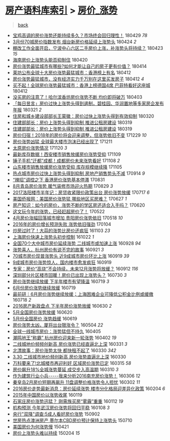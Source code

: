 [房产语料库索引](../../README.md)  > [房价_涨势](房价_涨势.md)
====
> [back](../README.md)

- [宝鸡高调的房价涨势还能持续多久？市场终会回归理性！](http://jkwz.applinzi.com/ittc/7097065344067961866.html#%E5%AE%9D%E9%B8%A1%E9%AB%98%E8%B0%83%E7%9A%84%E6%88%BF%E4%BB%B7%E6%B6%A8%E5%8A%BF%E8%BF%98%E8%83%BD%E6%8C%81%E7%BB%AD%E5%A4%9A%E4%B9%85%EF%BC%9F%E5%B8%82%E5%9C%BA%E7%BB%88%E4%BC%9A%E5%9B%9E%E5%BD%92%E7%90%86%E6%80%A7%EF%BC%81) 180429 *78* 
- [3月份70城房价指数发布 烟台新房价格延续上涨势头](http://jkwz.applinzi.com/ittc/7095472553386837003.html#3%E6%9C%88%E4%BB%BD70%E5%9F%8E%E6%88%BF%E4%BB%B7%E6%8C%87%E6%95%B0%E5%8F%91%E5%B8%83+%E7%83%9F%E5%8F%B0%E6%96%B0%E6%88%BF%E4%BB%B7%E6%A0%BC%E5%BB%B6%E7%BB%AD%E4%B8%8A%E6%B6%A8%E5%8A%BF%E5%A4%B4) 180424 *2* 
- [棚改工作全面开启，宁波中心六区二手房价上涨，补涨势头将持续？](http://jkwz.applinzi.com/ittc/7095115594066297862.html#%E6%A3%9A%E6%94%B9%E5%B7%A5%E4%BD%9C%E5%85%A8%E9%9D%A2%E5%BC%80%E5%90%AF%EF%BC%8C%E5%AE%81%E6%B3%A2%E4%B8%AD%E5%BF%83%E5%85%AD%E5%8C%BA%E4%BA%8C%E6%89%8B%E6%88%BF%E4%BB%B7%E4%B8%8A%E6%B6%A8%EF%BC%8C%E8%A1%A5%E6%B6%A8%E5%8A%BF%E5%A4%B4%E5%B0%86%E6%8C%81%E7%BB%AD%EF%BC%9F) 180423 *15* 
- [海南房价上涨势头能否抑制住](http://jkwz.applinzi.com/ittc/7094175196477129739.html#%E6%B5%B7%E5%8D%97%E6%88%BF%E4%BB%B7%E4%B8%8A%E6%B6%A8%E5%8A%BF%E5%A4%B4%E8%83%BD%E5%90%A6%E6%8A%91%E5%88%B6%E4%BD%8F) 180420  
- [房价涨势最猛城市有哪些?如何才能让自己的房子更有价值？](http://jkwz.applinzi.com/ittc/7091935641539707914.html#%E6%88%BF%E4%BB%B7%E6%B6%A8%E5%8A%BF%E6%9C%80%E7%8C%9B%E5%9F%8E%E5%B8%82%E6%9C%89%E5%93%AA%E4%BA%9B%3F%E5%A6%82%E4%BD%95%E6%89%8D%E8%83%BD%E8%AE%A9%E8%87%AA%E5%B7%B1%E7%9A%84%E6%88%BF%E5%AD%90%E6%9B%B4%E6%9C%89%E4%BB%B7%E5%80%BC%EF%BC%9F) 180414  
- [莱坊公布全球十大房价涨势最猛城市：香港榜上有名](http://jkwz.applinzi.com/ittc/7091225348610196496.html#%E8%8E%B1%E5%9D%8A%E5%85%AC%E5%B8%83%E5%85%A8%E7%90%83%E5%8D%81%E5%A4%A7%E6%88%BF%E4%BB%B7%E6%B6%A8%E5%8A%BF%E6%9C%80%E7%8C%9B%E5%9F%8E%E5%B8%82%EF%BC%9A%E9%A6%99%E6%B8%AF%E6%A6%9C%E4%B8%8A%E6%9C%89%E5%90%8D) 180412  
- [房价涨势最猛城市，没有经济实力千万别在这里买发房子](http://jkwz.applinzi.com/ittc/7091081302659040262.html#%E6%88%BF%E4%BB%B7%E6%B6%A8%E5%8A%BF%E6%9C%80%E7%8C%9B%E5%9F%8E%E5%B8%82%EF%BC%8C%E6%B2%A1%E6%9C%89%E7%BB%8F%E6%B5%8E%E5%AE%9E%E5%8A%9B%E5%8D%83%E4%B8%87%E5%88%AB%E5%9C%A8%E8%BF%99%E9%87%8C%E4%B9%B0%E5%8F%91%E6%88%BF%E5%AD%90) 180412 *4* 
- [买不起！全球房价涨势最猛城市：香港上榜德国4席 巴菲特看好这座城](http://jkwz.applinzi.com/ittc/7091060125085467659.html#%E4%B9%B0%E4%B8%8D%E8%B5%B7%EF%BC%81%E5%85%A8%E7%90%83%E6%88%BF%E4%BB%B7%E6%B6%A8%E5%8A%BF%E6%9C%80%E7%8C%9B%E5%9F%8E%E5%B8%82%EF%BC%9A%E9%A6%99%E6%B8%AF%E4%B8%8A%E6%A6%9C%E5%BE%B7%E5%9B%BD4%E5%B8%AD+%E5%B7%B4%E8%8F%B2%E7%89%B9%E7%9C%8B%E5%A5%BD%E8%BF%99%E5%BA%A7%E5%9F%8E) 180412  
- [没买房的注意了！哈尔滨香坊房价涨势不断 均价即将破万](http://jkwz.applinzi.com/ittc/7087672805976179728.html#%E6%B2%A1%E4%B9%B0%E6%88%BF%E7%9A%84%E6%B3%A8%E6%84%8F%E4%BA%86%EF%BC%81%E5%93%88%E5%B0%94%E6%BB%A8%E9%A6%99%E5%9D%8A%E6%88%BF%E4%BB%B7%E6%B6%A8%E5%8A%BF%E4%B8%8D%E6%96%AD+%E5%9D%87%E4%BB%B7%E5%8D%B3%E5%B0%86%E7%A0%B4%E4%B8%87) 180403  
- [「每日昱言」房价过快上涨势头得到遏制，碧桂园、华润置地等多家房企发布年报](http://jkwz.applinzi.com/ittc/7082941946521977867.html#%E3%80%8C%E6%AF%8F%E6%97%A5%E6%98%B1%E8%A8%80%E3%80%8D%E6%88%BF%E4%BB%B7%E8%BF%87%E5%BF%AB%E4%B8%8A%E6%B6%A8%E5%8A%BF%E5%A4%B4%E5%BE%97%E5%88%B0%E9%81%8F%E5%88%B6%EF%BC%8C%E7%A2%A7%E6%A1%82%E5%9B%AD%E3%80%81%E5%8D%8E%E6%B6%A6%E7%BD%AE%E5%9C%B0%E7%AD%89%E5%A4%9A%E5%AE%B6%E6%88%BF%E4%BC%81%E5%8F%91%E5%B8%83%E5%B9%B4%E6%8A%A5) 180321 *2* 
- [住房和城乡建设部部长王蒙徽：房价过快上涨势头得到有效抑制](http://jkwz.applinzi.com/ittc/7082479361410466833.html#%E4%BD%8F%E6%88%BF%E5%92%8C%E5%9F%8E%E4%B9%A1%E5%BB%BA%E8%AE%BE%E9%83%A8%E9%83%A8%E9%95%BF%E7%8E%8B%E8%92%99%E5%BE%BD%EF%BC%9A%E6%88%BF%E4%BB%B7%E8%BF%87%E5%BF%AB%E4%B8%8A%E6%B6%A8%E5%8A%BF%E5%A4%B4%E5%BE%97%E5%88%B0%E6%9C%89%E6%95%88%E6%8A%91%E5%88%B6) 180320  
- [住建部部长：房价上涨势头得到抑制 推进公租房建设](http://jkwz.applinzi.com/ittc/7082159514407404555.html#%E4%BD%8F%E5%BB%BA%E9%83%A8%E9%83%A8%E9%95%BF%EF%BC%9A%E6%88%BF%E4%BB%B7%E4%B8%8A%E6%B6%A8%E5%8A%BF%E5%A4%B4%E5%BE%97%E5%88%B0%E6%8A%91%E5%88%B6+%E6%8E%A8%E8%BF%9B%E5%85%AC%E7%A7%9F%E6%88%BF%E5%BB%BA%E8%AE%BE) 180319  
- [住建部部长：房价上涨势头得到抑制 推进公租房建设](http://jkwz.applinzi.com/ittc/7082155933054796816.html#%E4%BD%8F%E5%BB%BA%E9%83%A8%E9%83%A8%E9%95%BF%EF%BC%9A%E6%88%BF%E4%BB%B7%E4%B8%8A%E6%B6%A8%E5%8A%BF%E5%A4%B4%E5%BE%97%E5%88%B0%E6%8A%91%E5%88%B6+%E6%8E%A8%E8%BF%9B%E5%85%AC%E7%A7%9F%E6%88%BF%E5%BB%BA%E8%AE%BE) 180319  
- [房价归宿！2018年的房价将会迎来调整，但涨势依旧不变](http://jkwz.applinzi.com/ittc/7052481639970505744.html#%E6%88%BF%E4%BB%B7%E5%BD%92%E5%AE%BF%EF%BC%812018%E5%B9%B4%E7%9A%84%E6%88%BF%E4%BB%B7%E5%B0%86%E4%BC%9A%E8%BF%8E%E6%9D%A5%E8%B0%83%E6%95%B4%EF%BC%8C%E4%BD%86%E6%B6%A8%E5%8A%BF%E4%BE%9D%E6%97%A7%E4%B8%8D%E5%8F%98) 171229 *10* 
- [房价涨势凶猛 全球最大楼市泡沫已经出现了](http://jkwz.applinzi.com/ittc/7045757329197237264.html#%E6%88%BF%E4%BB%B7%E6%B6%A8%E5%8A%BF%E5%87%B6%E7%8C%9B+%E5%85%A8%E7%90%83%E6%9C%80%E5%A4%A7%E6%A5%BC%E5%B8%82%E6%B3%A1%E6%B2%AB%E5%B7%B2%E7%BB%8F%E5%87%BA%E7%8E%B0%E4%BA%86) 171211  
- [太原房价涨势情况](http://jkwz.applinzi.com/ittc/7037989507855549456.html#%E5%A4%AA%E5%8E%9F%E6%88%BF%E4%BB%B7%E6%B6%A8%E5%8A%BF%E6%83%85%E5%86%B5) 171120 *3* 
- [最新库存数据！西安楼市销售放缓房价涨势受抑](http://jkwz.applinzi.com/ittc/7034095626101457936.html#%E6%9C%80%E6%96%B0%E5%BA%93%E5%AD%98%E6%95%B0%E6%8D%AE%EF%BC%81%E8%A5%BF%E5%AE%89%E6%A5%BC%E5%B8%82%E9%94%80%E5%94%AE%E6%94%BE%E7%BC%93%E6%88%BF%E4%BB%B7%E6%B6%A8%E5%8A%BF%E5%8F%97%E6%8A%91) 171109  
- [锤子手机“迁都”成都！成都房价未来涨势看好](http://jkwz.applinzi.com/ittc/7033619071197774864.html#%E9%94%A4%E5%AD%90%E6%89%8B%E6%9C%BA%E2%80%9C%E8%BF%81%E9%83%BD%E2%80%9D%E6%88%90%E9%83%BD%EF%BC%81%E6%88%90%E9%83%BD%E6%88%BF%E4%BB%B7%E6%9C%AA%E6%9D%A5%E6%B6%A8%E5%8A%BF%E7%9C%8B%E5%A5%BD) 171108 *2* 
- [山东楼市销售放缓房价涨势受抑 库存规模继续降](http://jkwz.applinzi.com/ittc/7032453750483059728.html#%E5%B1%B1%E4%B8%9C%E6%A5%BC%E5%B8%82%E9%94%80%E5%94%AE%E6%94%BE%E7%BC%93%E6%88%BF%E4%BB%B7%E6%B6%A8%E5%8A%BF%E5%8F%97%E6%8A%91+%E5%BA%93%E5%AD%98%E8%A7%84%E6%A8%A1%E7%BB%A7%E7%BB%AD%E9%99%8D) 171105  
- [热点城市房价过快上涨势头得到抑制 房地产销售势头不减](http://jkwz.applinzi.com/ittc/7013207322556630033.html#%E7%83%AD%E7%82%B9%E5%9F%8E%E5%B8%82%E6%88%BF%E4%BB%B7%E8%BF%87%E5%BF%AB%E4%B8%8A%E6%B6%A8%E5%8A%BF%E5%A4%B4%E5%BE%97%E5%88%B0%E6%8A%91%E5%88%B6+%E6%88%BF%E5%9C%B0%E4%BA%A7%E9%94%80%E5%94%AE%E5%8A%BF%E5%A4%B4%E4%B8%8D%E5%87%8F) 170914 *9* 
- [“辣招”调控之下 香港房价涨势基本停滞](http://jkwz.applinzi.com/ittc/7007984688004858897.html#%E2%80%9C%E8%BE%A3%E6%8B%9B%E2%80%9D%E8%B0%83%E6%8E%A7%E4%B9%8B%E4%B8%8B+%E9%A6%99%E6%B8%AF%E6%88%BF%E4%BB%B7%E6%B6%A8%E5%8A%BF%E5%9F%BA%E6%9C%AC%E5%81%9C%E6%BB%9E) 170831  
- [8月青岛房价涨势 暖气装修市场迎火热期](http://jkwz.applinzi.com/ittc/7007139814523274257.html#8%E6%9C%88%E9%9D%92%E5%B2%9B%E6%88%BF%E4%BB%B7%E6%B6%A8%E5%8A%BF+%E6%9A%96%E6%B0%94%E8%A3%85%E4%BF%AE%E5%B8%82%E5%9C%BA%E8%BF%8E%E7%81%AB%E7%83%AD%E6%9C%9F) 170829 *3* 
- [2017洛阳楼市半年记：房贷收紧限价政策出台 房价涨势放缓](http://jkwz.applinzi.com/ittc/6991181333282685968.html#2017%E6%B4%9B%E9%98%B3%E6%A5%BC%E5%B8%82%E5%8D%8A%E5%B9%B4%E8%AE%B0%EF%BC%9A%E6%88%BF%E8%B4%B7%E6%94%B6%E7%B4%A7%E9%99%90%E4%BB%B7%E6%94%BF%E7%AD%96%E5%87%BA%E5%8F%B0+%E6%88%BF%E4%BB%B7%E6%B6%A8%E5%8A%BF%E6%94%BE%E7%BC%93) 170717 *6* 
- [美国侨报网：美国房价涨势猛 哪些地区买房难？](http://jkwz.applinzi.com/ittc/6983859136004359173.html#%E7%BE%8E%E5%9B%BD%E4%BE%A8%E6%8A%A5%E7%BD%91%EF%BC%9A%E7%BE%8E%E5%9B%BD%E6%88%BF%E4%BB%B7%E6%B6%A8%E5%8A%BF%E7%8C%9B+%E5%93%AA%E4%BA%9B%E5%9C%B0%E5%8C%BA%E4%B9%B0%E6%88%BF%E9%9A%BE%EF%BC%9F) 170627 *1* 
- [房产知识：如今的房价，涨势不断的学区房还适合入手吗？](http://jkwz.applinzi.com/ittc/6981197628841657348.html#%E6%88%BF%E4%BA%A7%E7%9F%A5%E8%AF%86%EF%BC%9A%E5%A6%82%E4%BB%8A%E7%9A%84%E6%88%BF%E4%BB%B7%EF%BC%8C%E6%B6%A8%E5%8A%BF%E4%B8%8D%E6%96%AD%E7%9A%84%E5%AD%A6%E5%8C%BA%E6%88%BF%E8%BF%98%E9%80%82%E5%90%88%E5%85%A5%E6%89%8B%E5%90%97%EF%BC%9F) 170620  
- [这文玩今年的涨势，已经赶超房价了！](http://jkwz.applinzi.com/ittc/6970624977219879940.html#%E8%BF%99%E6%96%87%E7%8E%A9%E4%BB%8A%E5%B9%B4%E7%9A%84%E6%B6%A8%E5%8A%BF%EF%BC%8C%E5%B7%B2%E7%BB%8F%E8%B5%B6%E8%B6%85%E6%88%BF%E4%BB%B7%E4%BA%86%EF%BC%81) 170522  
- [4月房价涨幅回落城市增加 贵阳房价涨势依旧](http://jkwz.applinzi.com/ittc/6969034381501924356.html#4%E6%9C%88%E6%88%BF%E4%BB%B7%E6%B6%A8%E5%B9%85%E5%9B%9E%E8%90%BD%E5%9F%8E%E5%B8%82%E5%A2%9E%E5%8A%A0+%E8%B4%B5%E9%98%B3%E6%88%BF%E4%BB%B7%E6%B6%A8%E5%8A%BF%E4%BE%9D%E6%97%A7) 170518 *10* 
- [2016年的房价增长预测失败  涨势依旧强劲](http://jkwz.applinzi.com/ittc/6919316433707467780.html#2016%E5%B9%B4%E7%9A%84%E6%88%BF%E4%BB%B7%E5%A2%9E%E9%95%BF%E9%A2%84%E6%B5%8B%E5%A4%B1%E8%B4%A5++%E6%B6%A8%E5%8A%BF%E4%BE%9D%E6%97%A7%E5%BC%BA%E5%8A%B2) 170104  
- [炒房过时了！大蒜的涨势比房价还疯狂](http://jkwz.applinzi.com/ittc/6896323945430516741.html#%E7%82%92%E6%88%BF%E8%BF%87%E6%97%B6%E4%BA%86%EF%BC%81%E5%A4%A7%E8%92%9C%E7%9A%84%E6%B6%A8%E5%8A%BF%E6%AF%94%E6%88%BF%E4%BB%B7%E8%BF%98%E7%96%AF%E7%8B%82) 161103 *23* 
- [上海房价快速上涨势头初步控制](http://jkwz.applinzi.com/ittc/6891639368594228229.html#%E4%B8%8A%E6%B5%B7%E6%88%BF%E4%BB%B7%E5%BF%AB%E9%80%9F%E4%B8%8A%E6%B6%A8%E5%8A%BF%E5%A4%B4%E5%88%9D%E6%AD%A5%E6%8E%A7%E5%88%B6) 161022 *1* 
- [全国70个大中城市房价延续涨势 二线城市或加速上涨](http://jkwz.applinzi.com/ittc/6882998540363629573.html#%E5%85%A8%E5%9B%BD70%E4%B8%AA%E5%A4%A7%E4%B8%AD%E5%9F%8E%E5%B8%82%E6%88%BF%E4%BB%B7%E5%BB%B6%E7%BB%AD%E6%B6%A8%E5%8A%BF+%E4%BA%8C%E7%BA%BF%E5%9F%8E%E5%B8%82%E6%88%96%E5%8A%A0%E9%80%9F%E4%B8%8A%E6%B6%A8) 160928 *94* 
- [涨势喜人，杭州房价有说不完的故事](http://jkwz.applinzi.com/ittc/6880294658885813252.html#%E6%B6%A8%E5%8A%BF%E5%96%9C%E4%BA%BA%EF%BC%8C%E6%9D%AD%E5%B7%9E%E6%88%BF%E4%BB%B7%E6%9C%89%E8%AF%B4%E4%B8%8D%E5%AE%8C%E7%9A%84%E6%95%85%E4%BA%8B) 160921 *3* 
- [70城市房价现普涨势头 近9成城市房价环比上涨](http://jkwz.applinzi.com/ittc/6879607797171356676.html#70%E5%9F%8E%E5%B8%82%E6%88%BF%E4%BB%B7%E7%8E%B0%E6%99%AE%E6%B6%A8%E5%8A%BF%E5%A4%B4+%E8%BF%919%E6%88%90%E5%9F%8E%E5%B8%82%E6%88%BF%E4%BB%B7%E7%8E%AF%E6%AF%94%E4%B8%8A%E6%B6%A8) 160919 *39* 
- [9成城市房价涨势惊人，国内楼市愈发疯狂](http://jkwz.applinzi.com/ittc/6879627785320006660.html#9%E6%88%90%E5%9F%8E%E5%B8%82%E6%88%BF%E4%BB%B7%E6%B6%A8%E5%8A%BF%E6%83%8A%E4%BA%BA%EF%BC%8C%E5%9B%BD%E5%86%85%E6%A5%BC%E5%B8%82%E6%84%88%E5%8F%91%E7%96%AF%E7%8B%82) 160919  
- [专家：房价“高烧”不会持续，未来12月涨势将放缓？](http://jkwz.applinzi.com/ittc/6877032924137915397.html#%E4%B8%93%E5%AE%B6%EF%BC%9A%E6%88%BF%E4%BB%B7%E2%80%9C%E9%AB%98%E7%83%A7%E2%80%9D%E4%B8%8D%E4%BC%9A%E6%8C%81%E7%BB%AD%EF%BC%8C%E6%9C%AA%E6%9D%A512%E6%9C%88%E6%B6%A8%E5%8A%BF%E5%B0%86%E6%94%BE%E7%BC%93%EF%BC%9F) 160912 *116* 
- [深圳部分片区楼市回暖！房价已出现上涨势头？](http://jkwz.applinzi.com/ittc/6860711104212370436.html#%E6%B7%B1%E5%9C%B3%E9%83%A8%E5%88%86%E7%89%87%E5%8C%BA%E6%A5%BC%E5%B8%82%E5%9B%9E%E6%9A%96%EF%BC%81%E6%88%BF%E4%BB%B7%E5%B7%B2%E5%87%BA%E7%8E%B0%E4%B8%8A%E6%B6%A8%E5%8A%BF%E5%A4%B4%EF%BC%9F) 160730 *3* 
- [房价涨势继续放缓 下半年楼市有望降温](http://jkwz.applinzi.com/ittc/6856585314302428164.html#%E6%88%BF%E4%BB%B7%E6%B6%A8%E5%8A%BF%E7%BB%A7%E7%BB%AD%E6%94%BE%E7%BC%93+%E4%B8%8B%E5%8D%8A%E5%B9%B4%E6%A5%BC%E5%B8%82%E6%9C%89%E6%9C%9B%E9%99%8D%E6%B8%A9) 160719 *3* 
- [6月份房价涨势继续放缓](http://jkwz.applinzi.com/ittc/6856504020377797637.html#6%E6%9C%88%E4%BB%BD%E6%88%BF%E4%BB%B7%E6%B6%A8%E5%8A%BF%E7%BB%A7%E7%BB%AD%E6%94%BE%E7%BC%93) 160719  
- [最前研｜6月房价涨势继续放缓；上海困难企业可降低公积金比例或缓缴](http://jkwz.applinzi.com/ittc/6856263899166540804.html#%E6%9C%80%E5%89%8D%E7%A0%94%EF%BD%9C6%E6%9C%88%E6%88%BF%E4%BB%B7%E6%B6%A8%E5%8A%BF%E7%BB%A7%E7%BB%AD%E6%94%BE%E7%BC%93%EF%BC%9B%E4%B8%8A%E6%B5%B7%E5%9B%B0%E9%9A%BE%E4%BC%81%E4%B8%9A%E5%8F%AF%E9%99%8D%E4%BD%8E%E5%85%AC%E7%A7%AF%E9%87%91%E6%AF%94%E4%BE%8B%E6%88%96%E7%BC%93%E7%BC%B4) 160718 *2* 
- [2016房产新政盘点 下半年房价涨势放缓](http://jkwz.applinzi.com/ittc/6849545568929711109.html#2016%E6%88%BF%E4%BA%A7%E6%96%B0%E6%94%BF%E7%9B%98%E7%82%B9+%E4%B8%8B%E5%8D%8A%E5%B9%B4%E6%88%BF%E4%BB%B7%E6%B6%A8%E5%8A%BF%E6%94%BE%E7%BC%93) 160630 *2* 
- [5月全国房价涨势放缓](http://jkwz.applinzi.com/ittc/6845658283939202053.html#5%E6%9C%88%E5%85%A8%E5%9B%BD%E6%88%BF%E4%BB%B7%E6%B6%A8%E5%8A%BF%E6%94%BE%E7%BC%93) 160620  
- [5月份全国房价 涨势趋缓](http://jkwz.applinzi.com/ittc/6845240074035528708.html#5%E6%9C%88%E4%BB%BD%E5%85%A8%E5%9B%BD%E6%88%BF%E4%BB%B7+%E6%B6%A8%E5%8A%BF%E8%B6%8B%E7%BC%93) 160619  
- [房价涨势太凶，厦将出台限涨令？](http://jkwz.applinzi.com/ittc/6828316726517040132.html#%E6%88%BF%E4%BB%B7%E6%B6%A8%E5%8A%BF%E5%A4%AA%E5%87%B6%EF%BC%8C%E5%8E%A6%E5%B0%86%E5%87%BA%E5%8F%B0%E9%99%90%E6%B6%A8%E4%BB%A4%EF%BC%9F) 160504 *22* 
- [全球一线城市房价：涨势猛但不持久](http://jkwz.applinzi.com/ittc/6817531957709636612.html#%E5%85%A8%E7%90%83%E4%B8%80%E7%BA%BF%E5%9F%8E%E5%B8%82%E6%88%BF%E4%BB%B7%EF%BC%9A%E6%B6%A8%E5%8A%BF%E7%8C%9B%E4%BD%86%E4%B8%8D%E6%8C%81%E4%B9%85) 160405  
- [潮鸣地王“称霸”  杭州房价迎来新一轮涨势](http://jkwz.applinzi.com/ittc/6816612136088241156.html#%E6%BD%AE%E9%B8%A3%E5%9C%B0%E7%8E%8B%E2%80%9C%E7%A7%B0%E9%9C%B8%E2%80%9D++%E6%9D%AD%E5%B7%9E%E6%88%BF%E4%BB%B7%E8%BF%8E%E6%9D%A5%E6%96%B0%E4%B8%80%E8%BD%AE%E6%B6%A8%E5%8A%BF) 160402 *19* 
- [二线城地价频频创新高 房价涨势已经直逼北上深](http://jkwz.applinzi.com/ittc/6815728530700633093.html#%E4%BA%8C%E7%BA%BF%E5%9F%8E%E5%9C%B0%E4%BB%B7%E9%A2%91%E9%A2%91%E5%88%9B%E6%96%B0%E9%AB%98+%E6%88%BF%E4%BB%B7%E6%B6%A8%E5%8A%BF%E5%B7%B2%E7%BB%8F%E7%9B%B4%E9%80%BC%E5%8C%97%E4%B8%8A%E6%B7%B1) 160331 *3* 
- [北漂故事：房价涨势太快 都快租不起了](http://jkwz.applinzi.com/ittc/6815345752561681413.html#%E5%8C%97%E6%BC%82%E6%95%85%E4%BA%8B%EF%BC%9A%E6%88%BF%E4%BB%B7%E6%B6%A8%E5%8A%BF%E5%A4%AA%E5%BF%AB+%E9%83%BD%E5%BF%AB%E7%A7%9F%E4%B8%8D%E8%B5%B7%E4%BA%86) 160330 *342* 
- [3.30  二线城市地价频创新高 房价涨势直逼北上深](http://jkwz.applinzi.com/ittc/6815330761833972740.html#3.30++%E4%BA%8C%E7%BA%BF%E5%9F%8E%E5%B8%82%E5%9C%B0%E4%BB%B7%E9%A2%91%E5%88%9B%E6%96%B0%E9%AB%98+%E6%88%BF%E4%BB%B7%E6%B6%A8%E5%8A%BF%E7%9B%B4%E9%80%BC%E5%8C%97%E4%B8%8A%E6%B7%B1) 160330  
- [万科要来了!北城楼市再迎利好 区域房价涨势已定](http://jkwz.applinzi.com/ittc/6809761547005985796.html#%E4%B8%87%E7%A7%91%E8%A6%81%E6%9D%A5%E4%BA%86%21%E5%8C%97%E5%9F%8E%E6%A5%BC%E5%B8%82%E5%86%8D%E8%BF%8E%E5%88%A9%E5%A5%BD+%E5%8C%BA%E5%9F%9F%E6%88%BF%E4%BB%B7%E6%B6%A8%E5%8A%BF%E5%B7%B2%E5%AE%9A) 160315 *58* 
- [房价飙升18%全城涨势蔓延 成交步入高温期](http://jkwz.applinzi.com/ittc/6807884715583341573.html#%E6%88%BF%E4%BB%B7%E9%A3%99%E5%8D%8718%25%E5%85%A8%E5%9F%8E%E6%B6%A8%E5%8A%BF%E8%94%93%E5%BB%B6+%E6%88%90%E4%BA%A4%E6%AD%A5%E5%85%A5%E9%AB%98%E6%B8%A9%E6%9C%9F) 160310 *3* 
- [作为建筑行业小兵-----我来分析2016南充房价涨势！](http://jkwz.applinzi.com/ittc/6806435081971303429.html#%E4%BD%9C%E4%B8%BA%E5%BB%BA%E7%AD%91%E8%A1%8C%E4%B8%9A%E5%B0%8F%E5%85%B5-----%E6%88%91%E6%9D%A5%E5%88%86%E6%9E%902016%E5%8D%97%E5%85%85%E6%88%BF%E4%BB%B7%E6%B6%A8%E5%8A%BF%EF%BC%81) 160306 *12* 
- [秦皇岛2月房价短期再飙升 11盘调整价格涨势令人担忧](http://jkwz.applinzi.com/ittc/6804906534182061061.html#%E7%A7%A6%E7%9A%87%E5%B2%9B2%E6%9C%88%E6%88%BF%E4%BB%B7%E7%9F%AD%E6%9C%9F%E5%86%8D%E9%A3%99%E5%8D%87+11%E7%9B%98%E8%B0%83%E6%95%B4%E4%BB%B7%E6%A0%BC%E6%B6%A8%E5%8A%BF%E4%BB%A4%E4%BA%BA%E6%8B%85%E5%BF%A7) 160302 *11* 
- [2016房价走势最新消息：房价延续涨势 楼市分化格局迎差异化政策](http://jkwz.applinzi.com/ittc/6795012720340501509.html#2016%E6%88%BF%E4%BB%B7%E8%B5%B0%E5%8A%BF%E6%9C%80%E6%96%B0%E6%B6%88%E6%81%AF%EF%BC%9A%E6%88%BF%E4%BB%B7%E5%BB%B6%E7%BB%AD%E6%B6%A8%E5%8A%BF+%E6%A5%BC%E5%B8%82%E5%88%86%E5%8C%96%E6%A0%BC%E5%B1%80%E8%BF%8E%E5%B7%AE%E5%BC%82%E5%8C%96%E6%94%BF%E7%AD%96) 160204 *6* 
- [2015年中国房价以涨势收尾](http://jkwz.applinzi.com/ittc/6788977511253935109.html#2015%E5%B9%B4%E4%B8%AD%E5%9B%BD%E6%88%BF%E4%BB%B7%E4%BB%A5%E6%B6%A8%E5%8A%BF%E6%94%B6%E5%B0%BE) 160119  
- [石家庄房价涨势迅猛？ 刚需族买房“雾霾”重重](http://jkwz.applinzi.com/ittc/6786467402527278084.html#%E7%9F%B3%E5%AE%B6%E5%BA%84%E6%88%BF%E4%BB%B7%E6%B6%A8%E5%8A%BF%E8%BF%85%E7%8C%9B%EF%BC%9F+%E5%88%9A%E9%9C%80%E6%97%8F%E4%B9%B0%E6%88%BF%E2%80%9C%E9%9B%BE%E9%9C%BE%E2%80%9D%E9%87%8D%E9%87%8D) 160112 *19* 
- [机构预测 今年武汉房价涨势将回归平稳](http://jkwz.applinzi.com/ittc/6784804839104185349.html#%E6%9C%BA%E6%9E%84%E9%A2%84%E6%B5%8B+%E4%BB%8A%E5%B9%B4%E6%AD%A6%E6%B1%89%E6%88%BF%E4%BB%B7%E6%B6%A8%E5%8A%BF%E5%B0%86%E5%9B%9E%E5%BD%92%E5%B9%B3%E7%A8%B3) 160108 *3* 
- [央行&quot;双降&quot;调查:5成人看好房价涨势](http://jkwz.applinzi.com/ittc/6737572174724744197.html#%E5%A4%AE%E8%A1%8C%26quot%3B%E5%8F%8C%E9%99%8D%26quot%3B%E8%B0%83%E6%9F%A5%3A5%E6%88%90%E4%BA%BA%E7%9C%8B%E5%A5%BD%E6%88%BF%E4%BB%B7%E6%B6%A8%E5%8A%BF) 150902  
- [世房热点澳洲房产 墨尔本CBD房价预计保持上涨势头](http://jkwz.applinzi.com/ittc/547650614785505056.html#%E4%B8%96%E6%88%BF%E7%83%AD%E7%82%B9%E6%BE%B3%E6%B4%B2%E6%88%BF%E4%BA%A7+%E5%A2%A8%E5%B0%94%E6%9C%ACCBD%E6%88%BF%E4%BB%B7%E9%A2%84%E8%AE%A1%E4%BF%9D%E6%8C%81%E4%B8%8A%E6%B6%A8%E5%8A%BF%E5%A4%B4) 150710  
- [美国房价为何涨势慢](http://jkwz.applinzi.com/ittc/547650611407319811.html#%E7%BE%8E%E5%9B%BD%E6%88%BF%E4%BB%B7%E4%B8%BA%E4%BD%95%E6%B6%A8%E5%8A%BF%E6%85%A2) 150421  
- [房价上涨势头难以持续](http://jkwz.applinzi.com/ittc/547650611390000954.html#%E6%88%BF%E4%BB%B7%E4%B8%8A%E6%B6%A8%E5%8A%BF%E5%A4%B4%E9%9A%BE%E4%BB%A5%E6%8C%81%E7%BB%AD) 150204 *15* 
